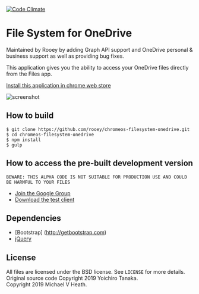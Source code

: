 [![Code Climate](https://codeclimate.com/github/rooey/chromeos-filesystem-onedrive/badges/gpa.svg)](https://codeclimate.com/github/rooey/chromeos-filesystem-onedrive)

# File System for OneDrive

Maintained by Rooey by adding Graph API support and OneDrive personal & business support as well as providing bug fixes.

This application gives you the ability to access your OneDrive files directly from the Files app.

[Install this application in chrome web store](https://chrome.google.com/webstore/detail/file-system-for-onedrive/jbfdfcehgafdbfpniaimfbfomafoadgo)

![screenshot](https://raw.githubusercontent.com/rooey/chromeos-filesystem-onedrive/master/docs/screenshot_2.png)

## How to build

```
$ git clone https://github.com/rooey/chromeos-filesystem-onedrive.git
$ cd chromeos-filesystem-onedrive
$ npm install
$ gulp
```

## How to access the pre-built development version

```
BEWARE: THIS ALPHA CODE IS NOT SUITABLE FOR PRODUCTION USE AND COULD BE HARMFUL TO YOUR FILES
```
* [Join the Google Group](https://groups.google.com/forum/#!forum/chromeos-onedrive-testers)
* [Download the test client](https://chrome.google.com/webstore/detail/file-system-for-onedrive/ceklkpjapeaemmdchpmdkoegdnfmagba)


## Dependencies

* [Bootstrap] (http://getbootstrap.com)
* [jQuery](http://jquery.com/)

## License

All files are licensed under the BSD license. See `LICENSE` for more details.  
Original source code Copyright 2019 Yoichiro Tanaka.  
Copyright 2019 Michael V Heath. 
